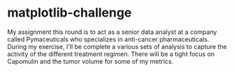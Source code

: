 # matplotlib-challenge
My assignment this round is to act as a senior data analyst at a company called Pymaceuticals who specializes in anti-cancer pharmaceuticals. During my exercise, I'll be complete a various sets of analysis to capture the activity of the different treatment regimen. There will be a tight focus on Capomulin and the tumor volume for some of my metrics.

